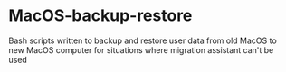# MacOS-backup-restore
Bash scripts written to backup and restore user data from old MacOS to new MacOS computer for situations where migration assistant can't be used
